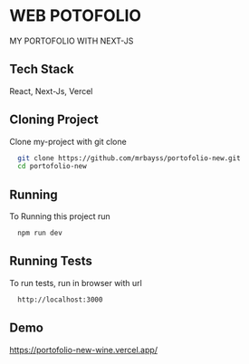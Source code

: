 
# WEB POTOFOLIO

MY PORTOFOLIO WITH NEXT-JS


## Tech Stack

React, Next-Js, Vercel


## Cloning Project

Clone my-project with git clone

```bash
  git clone https://github.com/mrbayss/portofolio-new.git
  cd portofolio-new
```
    
## Running

To Running this project run

```bash
  npm run dev
```


## Running Tests

To run tests, run in browser with url

```bash
  http://localhost:3000
```


## Demo

https://portofolio-new-wine.vercel.app/
